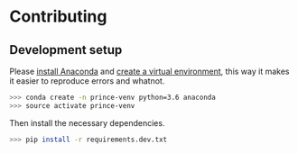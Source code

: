# Contributing

## Development setup

Please [install Anaconda](Anaconda) and [create a virtual environment](https://uoa-eresearch.github.io/eresearch-cookbook/recipe/2014/11/20/conda/), this way it makes it easier to reproduce errors and whatnot.

```sh
>>> conda create -n prince-venv python=3.6 anaconda
>>> source activate prince-venv
```

Then install the necessary dependencies.

```sh
>>> pip install -r requirements.dev.txt
```
